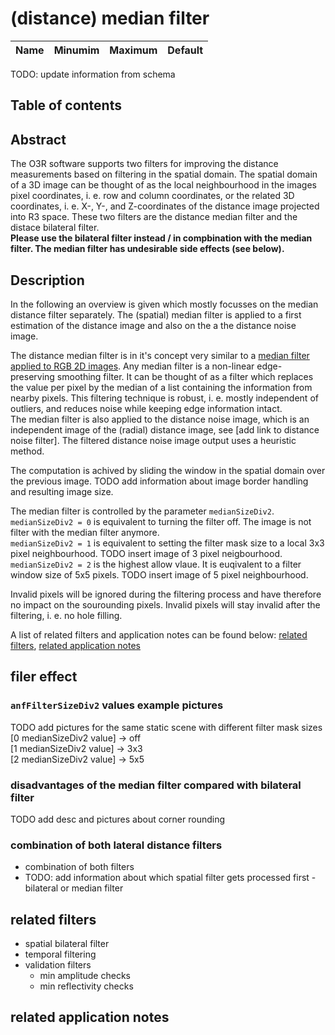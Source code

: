 # (distance) median filter

|Name|Minumim|Maximum|Default
|--|--|--|--|
TODO: update information from schema

## Table of contents

## Abstract
The O3R software supports two filters for improving the distance measurements based on filtering in the spatial domain. The spatial domain of a 3D image can be thought of as the local neighbourhood in the images pixel coordinates, i. e. row and column coordinates, or the related 3D coordinates, i. e. X-, Y-, and Z-coordinates of the distance image projected into R3 space. These two filters are the distance median filter and the distace bilateral filter.   
**Please use the bilateral filter instead / in compbination with the median filter. The median filter has undesirable side effects (see below).**

## Description
In the following an overview is given which mostly focusses on the median distance filter separately. The (spatial) median filter is applied to a first estimation of the distance image and also on the a the distance noise image.  

The distance median filter is in it's concept very similar to a [median filter applied to RGB 2D images](https://en.wikipedia.org/wiki/Median_filter). Any median filter is a non-linear edge-preserving smoothing filter. It can be thought of as a filter which replaces the value per pixel by the median of a list containing the information from nearby pixels. This filtering technique is robust, i. e. mostly independent of outliers, and reduces noise while keeping edge information intact.  
The median filter is also applied to the distance noise image, which is an independent image of the (radial) distance image, see [add link to distance noise filter]. The filtered distance noise image output uses a heuristic method.  

The computation is achived by sliding the window in the spatial domain over the previous image. TODO add information about image border handling and resulting image size.

The median filter is controlled by the parameter `medianSizeDiv2`.    
`medianSizeDiv2 = 0` is equivalent to turning the filter off. The image is not filter with the median filter anymore.   
`medianSizeDiv2 = 1` is equivalent to setting the filter mask size to a local 3x3 pixel neighbourhood. TODO insert image of 3 pixel neigbourhood.   
`medianSizeDiv2 = 2` is the highest allow vlaue. It is euqivalent to a filter window size of 5x5 pixels. TODO insert image of 5 pixel neighbourhood.  

Invalid pixels will be ignored during the filtering process and have therefore no impact on the sourounding pixels. Invalid pixels will stay invalid after the filtering, i. e. no hole filling.  

A list of related filters and application notes can be found below: [related filters](related-filters), [related application notes](related-application-notes)  

## filer effect 
### `anfFilterSizeDiv2` values example pictures
TODO add pictures for the same static scene with different filter mask sizes  
[0 medianSizeDiv2 value] -> off  
[1 medianSizeDiv2 value] -> 3x3  
[2 medianSizeDiv2 value] -> 5x5  

### disadvantages of the median filter compared with bilateral filter
TODO add desc and pictures about corner rounding  

### combination of both lateral distance filters
+ combination of both filters
+ TODO: add information about which spatial filter gets processed first - bilateral or median filter  

## related filters
+ spatial bilateral filter
+ temporal filtering
+ validation filters
    + min amplitude checks
    + min reflectivity checks

## related application notes




